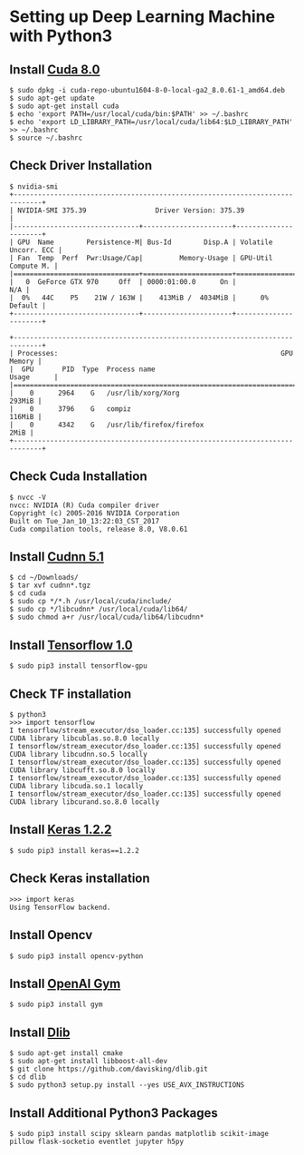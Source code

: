 # Setting up Deep Learning Machine with Python3

## Install [Cuda 8.0](https://developer.nvidia.com/cuda-downloads)
    $ sudo dpkg -i cuda-repo-ubuntu1604-8-0-local-ga2_8.0.61-1_amd64.deb
    $ sudo apt-get update
    $ sudo apt-get install cuda
    $ echo 'export PATH=/usr/local/cuda/bin:$PATH' >> ~/.bashrc
    $ echo 'export LD_LIBRARY_PATH=/usr/local/cuda/lib64:$LD_LIBRARY_PATH' >> ~/.bashrc
    $ source ~/.bashrc

## Check Driver Installation
    $ nvidia-smi
    +-----------------------------------------------------------------------------+
    | NVIDIA-SMI 375.39                 Driver Version: 375.39                    |
    |-------------------------------+----------------------+----------------------+
    | GPU  Name        Persistence-M| Bus-Id        Disp.A | Volatile Uncorr. ECC |
    | Fan  Temp  Perf  Pwr:Usage/Cap|         Memory-Usage | GPU-Util  Compute M. |
    |===============================+======================+======================|
    |   0  GeForce GTX 970     Off  | 0000:01:00.0      On |                  N/A |
    |  0%   44C    P5    21W / 163W |    413MiB /  4034MiB |      0%      Default |
    +-------------------------------+----------------------+----------------------+
                                                                               
    +-----------------------------------------------------------------------------+
    | Processes:                                                       GPU Memory |
    |  GPU       PID  Type  Process name                               Usage      |
    |=============================================================================|
    |    0      2964    G   /usr/lib/xorg/Xorg                             293MiB |
    |    0      3796    G   compiz                                         116MiB |
    |    0      4342    G   /usr/lib/firefox/firefox                         2MiB |
    +-----------------------------------------------------------------------------+ 

## Check Cuda Installation
    $ nvcc -V
    nvcc: NVIDIA (R) Cuda compiler driver
    Copyright (c) 2005-2016 NVIDIA Corporation
    Built on Tue_Jan_10_13:22:03_CST_2017
    Cuda compilation tools, release 8.0, V8.0.61

## Install [Cudnn 5.1](https://developer.nvidia.com/rdp/cudnn-download)
    $ cd ~/Downloads/
    $ tar xvf cudnn*.tgz
    $ cd cuda
    $ sudo cp */*.h /usr/local/cuda/include/
    $ sudo cp */libcudnn* /usr/local/cuda/lib64/
    $ sudo chmod a+r /usr/local/cuda/lib64/libcudnn*
    
## Install [Tensorflow 1.0](https://www.tensorflow.org/install/install_linux#InstallingNativePip)
    $ sudo pip3 install tensorflow-gpu

## Check TF installation
    $ python3
    >>> import tensorflow
    I tensorflow/stream_executor/dso_loader.cc:135] successfully opened CUDA library libcublas.so.8.0 locally
    I tensorflow/stream_executor/dso_loader.cc:135] successfully opened CUDA library libcudnn.so.5 locally
    I tensorflow/stream_executor/dso_loader.cc:135] successfully opened CUDA library libcufft.so.8.0 locally
    I tensorflow/stream_executor/dso_loader.cc:135] successfully opened CUDA library libcuda.so.1 locally
    I tensorflow/stream_executor/dso_loader.cc:135] successfully opened CUDA library libcurand.so.8.0 locally

## Install [Keras 1.2.2](https://keras.io/#installation)
    $ sudo pip3 install keras==1.2.2
    
## Check Keras installation
    >>> import keras
    Using TensorFlow backend.
    
## Install Opencv
    $ sudo pip3 install opencv-python
    
## Install [OpenAI Gym](https://github.com/openai/gym)
    $ sudo pip3 install gym
    
## Install [Dlib](https://github.com/davisking/dlib)
    $ sudo apt-get install cmake
    $ sudo apt-get install libboost-all-dev
    $ git clone https://github.com/davisking/dlib.git
    $ cd dlib
    $ sudo python3 setup.py install --yes USE_AVX_INSTRUCTIONS
    
## Install Additional Python3 Packages
    $ sudo pip3 install scipy sklearn pandas matplotlib scikit-image pillow flask-socketio eventlet jupyter h5py

